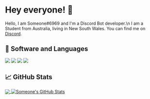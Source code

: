 <!-- More info, tips and tricks for making GitHub Profile README can be found in my article at https://towardsdatascience.com/build-a-stunning-readme-for-your-github-profile-9b80434fe5d7 -->

# Hey everyone! 👋

Hello, I am Someone#6969 and I'm a Discord Bot developer.\n I am a Student from Australia, living in New South Wales. You can find me on [Discord](https://discord.com/users/679944178079367179).

## 🔧 Software and Languages
![](https://img.shields.io/badge/OS-Linux-informational?style=flat&logo=linux&logoColor=white&color=2bbc8a)
![](https://img.shields.io/badge/OS-Windows-informational?style=flat&logo=windows&logoColor=white&color=2bbc8a)
![](https://img.shields.io/badge/Editor-Visual_Studio_Code-informational?style=flat&logo=visual-studio-code&logoColor=white&color=2bbc8a)
![](https://img.shields.io/badge/Code_Language-Python-informational?style=flat&logo=python&logoColor=white&color=2bbc8a)

## &#x1f4c8; GitHub Stats

<a href="https://github.com/someone-6969/someone-6969">
  <img align="center" src="https://github-readme-stats.vercel.app/api/top-langs/?username=someone-6969&title_color=ffffff&text_color=c9cacc&icon_color=2bbc8a&bg_color=1d1f21" />
</a>
<a href="https://github.com/someone-6969/someone-6969">
  <img align="center" src="https://github-readme-stats.vercel.app/api?username=someone-6969&show_icons=true&count_private=true&title_color=ffffff&text_color=c9cacc&icon_color=2bbc8a&bg_color=1d1f21&line_height=34" alt="Someone's GitHub Stats" />
</a>

<!-- Resources -->
<!-- Icons: https://simpleicons.org/ -->
<!-- GitHub Stats: https://github.com/anuraghazra/github-readme-stats -->
<!-- Emojis: https://emojipedia.org/emoji/ -->
<!-- HTML Emojis: https://www.fileformat.info/index.htm -->
<!-- Shields: https://shields.io/ -->
<!-- Awesome GitHub Profile README: https://github.com/abhisheknaiidu/awesome-github-profile-readme -->
